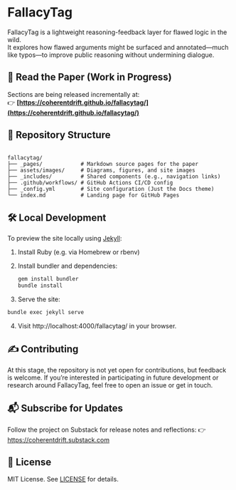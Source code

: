 # FallacyTag

FallacyTag is a lightweight reasoning-feedback layer for flawed logic in the wild.  
It explores how flawed arguments might be surfaced and annotated—much like typos—to improve public reasoning without undermining dialogue.

## 📄 Read the Paper (Work in Progress)

Sections are being released incrementally at:  
👉 **[https://coherentdrift.github.io/fallacytag/](https://coherentdrift.github.io/fallacytag/)**

## 📁 Repository Structure

<pre lang="markdown"><code>
fallacytag/
├── _pages/            # Markdown source pages for the paper
├── assets/images/     # Diagrams, figures, and site images
├── _includes/         # Shared components (e.g., navigation links)
├── .github/workflows/ # GitHub Actions CI/CD config
├── _config.yml        # Site configuration (Just the Docs theme)
└── index.md           # Landing page for GitHub Pages
</code></pre>

## 🛠 Local Development

To preview the site locally using [Jekyll](https://jekyllrb.com/):

1. Install Ruby (e.g. via Homebrew or rbenv)
2. Install bundler and dependencies:

   ```bash
   gem install bundler
   bundle install
   ```
3.	Serve the site:
   ```bash
   bundle exec jekyll serve
   ```
4.	Visit http://localhost:4000/fallacytag/ in your browser.

## ✍️ Contributing

At this stage, the repository is not yet open for contributions, but feedback is welcome.
If you’re interested in participating in future development or research around FallacyTag, feel free to open an issue or get in touch.

## 📬 Subscribe for Updates

Follow the project on Substack for release notes and reflections:
👉 https://coherentdrift.substack.com

## 📝 License

MIT License. See [LICENSE](https://opensource.org/licenses/MIT) for details.
